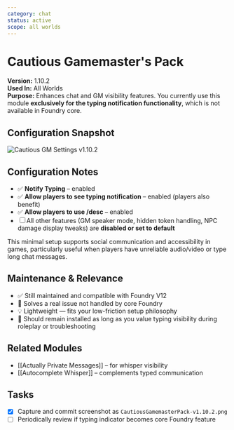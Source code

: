 ```yaml
---
category: chat
status: active
scope: all worlds
---
```


# Cautious Gamemaster's Pack

**Version:** 1.10.2  
**Used In:** All Worlds  
**Purpose:** Enhances chat and GM visibility features. You currently use this module **exclusively for the typing notification functionality**, which is not available in Foundry core.

## Configuration Snapshot

![Cautious GM Settings v1.10.2](./CautiousGamemasterPack-v1.10.2.png)

## Configuration Notes

- ✅ **Notify Typing** – enabled
- ✅ **Allow players to see typing notification** – enabled (players also benefit)
- ✅ **Allow players to use /desc** – enabled
- ☐ All other features (GM speaker mode, hidden token handling, NPC damage display tweaks) are **disabled or set to default**

This minimal setup supports social communication and accessibility in games, particularly useful when players have unreliable audio/video or type long chat messages.

## Maintenance & Relevance

- ✅ Still maintained and compatible with Foundry V12
- 🧠 Solves a real issue not handled by core Foundry
- 💡 Lightweight — fits your low-friction setup philosophy
- 🧭 Should remain installed as long as you value typing visibility during roleplay or troubleshooting

## Related Modules

- [[Actually Private Messages]] – for whisper visibility
- [[Autocomplete Whisper]] – complements typed communication

## Tasks

- [x] Capture and commit screenshot as `CautiousGamemasterPack-v1.10.2.png`
- [ ] Periodically review if typing indicator becomes core Foundry feature
